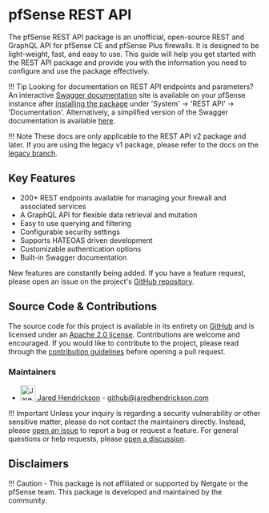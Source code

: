 # pfSense REST API

The pfSense REST API package is an unofficial, open-source REST and GraphQL API for pfSense CE and pfSense Plus
firewalls. It is designed to be light-weight, fast, and easy to use. This guide will help you get started with the REST
API package and provide you with the information you need to configure and use the package effectively.

!!! Tip
    Looking for documentation on REST API endpoints and parameters? An interactive [Swagger documentation](SWAGGER_AND_OPENAPI.md)
    site is available on your pfSense instance after [installing the package](INSTALL_AND_CONFIG.md) under 
    'System' -> 'REST API' -> 'Documentation'. Alternatively, a simplified version of the Swagger documentation is 
    available [here](https://pfrest.org/api-docs/).

!!! Note
    These docs are only applicable to the REST API v2 package and later. If you are using the legacy v1 package, please
    refer to the docs on the [legacy branch](https://github.com/jaredhendrickson13/pfsense-api/tree/legacy).

## Key Features

- 200+ REST endpoints available for managing your firewall and associated services
- A GraphQL API for flexible data retrieval and mutation
- Easy to use querying and filtering
- Configurable security settings
- Supports HATEOAS driven development
- Customizable authentication options
- Built-in Swagger documentation

New features are constantly being added. If you have a feature request, please open an issue on the project's [GitHub
repository](https://github.com/jaredhendrickson13/pfsense-api/issues/new?labels=backlog%2C+feature+request&projects=&template=feature-request.md).

## Source Code & Contributions

The source code for this project is available in its entirety on [GitHub](https://github.com/jaredhendrickson13/pfsense-api)
and is licensed under an [Apache 2.0 license](https://github.com/jaredhendrickson13/pfsense-api/blob/master/LICENSE).
Contributions are welcome and encouraged. If you would like to contribute to the project, please read through the
[contribution guidelines](CONTRIBUTING.md) before
opening a pull request.

### Maintainers

- <a href="https://github.com/jaredhendrickson13"><img src="https://github.com/jaredhendrickson13.png" alt="Jared Hendrickson" title="Jared Hendrickson" width="30" height="30"/> Jared Hendrickson</img></a> - github@jaredhendrickson.com

!!! Important
    Unless your inquiry is regarding a security vulnerability or other sensitive matter, please do not contact the
    maintainers directly. Instead, please [open an issue](https://github.com/jaredhendrickson13/pfsense-api/issues/new/choose)
    to report a bug or request a feature. For general questions or help requests, please [open a discussion](https://github.com/jaredhendrickson13/pfsense-api/discussions/new/choose).

## Disclaimers

!!! Caution
    - This package is not affiliated or supported by Netgate or the pfSense team. This package is developed and maintained
      by the community.
